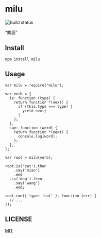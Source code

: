 # milu

![build status](https://travis-ci.org/tianmajs/milu.svg?branch=master)

“麋鹿”

## Install

    npm install milu

## Usage

    var milu = require('milu');

    var verb = {
      is: function (type) {
        return function *(next) {
          if (this.type === type) {
            yield next;
          }
        };
      },
      say: function (word) {
        return function *(next) {
          console.log(word);
        };
      },
    };

    var root = milu(verb);

    root.is('cat').then
        .say('miao')
        .end
      .is('dog').then
        .say('wang')
        .end;

    root.run({ type: 'cat' }, function (err) {
      // ...
    });

  

## LICENSE

[MIT](https://github.com/tianmajs/tianmajs.github.io/blob/master/LICENSE)
